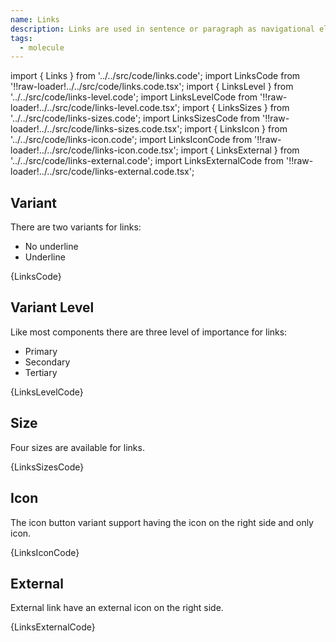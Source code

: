 ```yaml
---
name: Links
description: Links are used in sentence or paragraph as navigational elements.
tags:
  - molecule
---
```


<!-- CODE IMPORTS -->

<!-- prettier-ignore -->
import { Links } from '../../src/code/links.code'; 
import LinksCode from '!!raw-loader!../../src/code/links.code.tsx';
import { LinksLevel } from '../../src/code/links-level.code'; 
import LinksLevelCode from '!!raw-loader!../../src/code/links-level.code.tsx';
import { LinksSizes } from '../../src/code/links-sizes.code'; 
import LinksSizesCode from '!!raw-loader!../../src/code/links-sizes.code.tsx';
import { LinksIcon } from '../../src/code/links-icon.code'; 
import LinksIconCode from '!!raw-loader!../../src/code/links-icon.code.tsx';
import { LinksExternal } from '../../src/code/links-external.code'; 
import LinksExternalCode from '!!raw-loader!../../src/code/links-external.code.tsx';

<!-- END CODE IMPORTS -->

<DocHeader props={props}/>

## Variant

There are two variants for links:

- No underline
- Underline

<ThemeWrapper>
<Links />
</ThemeWrapper>
<CodeBlock>{LinksCode}</CodeBlock>

## Variant Level

Like most components there are three level of importance for links:

- Primary
- Secondary
- Tertiary

<ThemeWrapper>
<LinksLevel />
</ThemeWrapper>
<CodeBlock>{LinksLevelCode}</CodeBlock>

## Size

Four sizes are available for links.

<ThemeWrapper>
<LinksSizes />
</ThemeWrapper>
<CodeBlock>{LinksSizesCode}</CodeBlock>

## Icon

The icon button variant support having the icon on the right side and only icon.

<ThemeWrapper>
<LinksIcon />
</ThemeWrapper>
<CodeBlock>{LinksIconCode}</CodeBlock>

## External

External link have an external icon on the right side.

<ThemeWrapper>
<LinksExternal />
</ThemeWrapper>
<CodeBlock>{LinksExternalCode}</CodeBlock>
